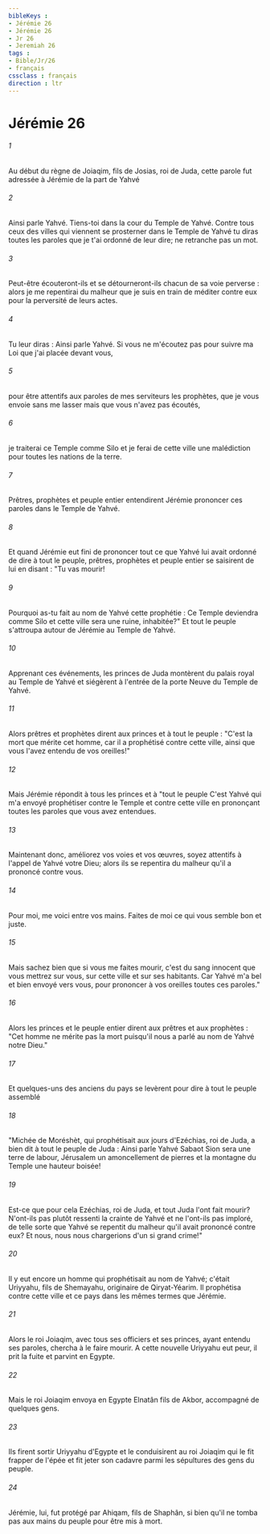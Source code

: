 ```yaml
---
bibleKeys : 
- Jérémie 26
- Jérémie 26
- Jr 26
- Jeremiah 26
tags : 
- Bible/Jr/26
- français
cssclass : français
direction : ltr
---
```


# Jérémie 26

###### 1
Au début du règne de Joiaqim, fils de Josias, roi de Juda, cette parole fut adressée à Jérémie de la part de Yahvé
###### 2
Ainsi parle Yahvé. Tiens-toi dans la cour du Temple de Yahvé. Contre tous ceux des villes qui viennent se prosterner dans le Temple de Yahvé tu diras toutes les paroles que je t'ai ordonné de leur dire; ne retranche pas un mot.
###### 3
Peut-être écouteront-ils et se détourneront-ils chacun de sa voie perverse : alors je me repentirai du malheur que je suis en train de méditer contre eux pour la perversité de leurs actes.
###### 4
Tu leur diras : Ainsi parle Yahvé. Si vous ne m'écoutez pas pour suivre ma Loi que j'ai placée devant vous,
###### 5
pour être attentifs aux paroles de mes serviteurs les prophètes, que je vous envoie sans me lasser mais que vous n'avez pas écoutés,
###### 6
je traiterai ce Temple comme Silo et je ferai de cette ville une malédiction pour toutes les nations de la terre.
###### 7
Prêtres, prophètes et peuple entier entendirent Jérémie prononcer ces paroles dans le Temple de Yahvé.
###### 8
Et quand Jérémie eut fini de prononcer tout ce que Yahvé lui avait ordonné de dire à tout le peuple, prêtres, prophètes et peuple entier se saisirent de lui en disant : "Tu vas mourir!
###### 9
Pourquoi as-tu fait au nom de Yahvé cette prophétie : Ce Temple deviendra comme Silo et cette ville sera une ruine, inhabitée?" Et tout le peuple s'attroupa autour de Jérémie au Temple de Yahvé.
###### 10
Apprenant ces événements, les princes de Juda montèrent du palais royal au Temple de Yahvé et siégèrent à l'entrée de la porte Neuve du Temple de Yahvé.
###### 11
Alors prêtres et prophètes dirent aux princes et à tout le peuple : "C'est la mort que mérite cet homme, car il a prophétisé contre cette ville, ainsi que vous l'avez entendu de vos oreilles!"
###### 12
Mais Jérémie répondit à tous les princes et à "tout le peuple C'est Yahvé qui m'a envoyé prophétiser contre le Temple et contre cette ville en prononçant toutes les paroles que vous avez entendues.
###### 13
Maintenant donc, améliorez vos voies et vos œuvres, soyez attentifs à l'appel de Yahvé votre Dieu; alors ils se repentira du malheur qu'il a prononcé contre vous.
###### 14
Pour moi, me voici entre vos mains. Faites de moi ce qui vous semble bon et juste.
###### 15
Mais sachez bien que si vous me faites mourir, c'est du sang innocent que vous mettrez sur vous, sur cette ville et sur ses habitants. Car Yahvé m'a bel et bien envoyé vers vous, pour prononcer à vos oreilles toutes ces paroles."
###### 16
Alors les princes et le peuple entier dirent aux prêtres et aux prophètes : "Cet homme ne mérite pas la mort puisqu'il nous a parlé au nom de Yahvé notre Dieu."
###### 17
Et quelques-uns des anciens du pays se levèrent pour dire à tout le peuple assemblé
###### 18
"Michée de Moréshèt, qui prophétisait aux jours d'Ezéchias, roi de Juda, a bien dit à tout le peuple de Juda : Ainsi parle Yahvé Sabaot Sion sera une terre de labour, Jérusalem un amoncellement de pierres et la montagne du Temple une hauteur boisée!
###### 19
Est-ce que pour cela Ezéchias, roi de Juda, et tout Juda l'ont fait mourir? N'ont-ils pas plutôt ressenti la crainte de Yahvé et ne l'ont-ils pas imploré, de telle sorte que Yahvé se repentit du malheur qu'il avait prononcé contre eux? Et nous, nous nous chargerions d'un si grand crime!"
###### 20
Il y eut encore un homme qui prophétisait au nom de Yahvé; c'était Uriyyahu, fils de Shemayahu, originaire de Qiryat-Yéarim. Il prophétisa contre cette ville et ce pays dans les mêmes termes que Jérémie.
###### 21
Alors le roi Joiaqim, avec tous ses officiers et ses princes, ayant entendu ses paroles, chercha à le faire mourir. A cette nouvelle Uriyyahu eut peur, il prit la fuite et parvint en Egypte.
###### 22
Mais le roi Joiaqim envoya en Egypte Elnatân fils de Akbor, accompagné de quelques gens.
###### 23
Ils firent sortir Uriyyahu d'Egypte et le conduisirent au roi Joiaqim qui le fit frapper de l'épée et fit jeter son cadavre parmi les sépultures des gens du peuple.
###### 24
Jérémie, lui, fut protégé par Ahiqam, fils de Shaphân, si bien qu'il ne tomba pas aux mains du peuple pour être mis à mort.
